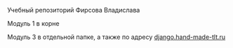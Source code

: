 Учебный репозиторий Фирсова Владислава

Модуль 1 в корне

Модуль 3 в отдельной папке, а также по адресу [django.hand-made-tlt.ru](https:\\django.hand-made-tlt.ru)